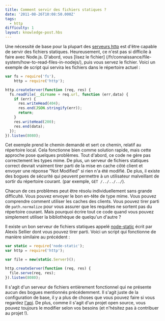 ```yaml
---
title: Comment servir des fichiers statiques ?
date: '2011-08-26T10:08:50.000Z'
tags:
  - http
difficulty: 1
layout: knowledge-post.hbs
---
```


Une nécessité de base pour la plupart des [serveurs http](/fr/knowledge/HTTP/servers/how-to-create-a-HTTPS-server/) est d'être capable de servir des fichiers statiques. Heureusement, ce n'est pas si difficile à faire avec Node.js. D'abord, vous [lisez le fichier] (/fr/connaissance/file-system/how-to-read-files-in-nodejs/), puis vous servez le fichier. Voici un exemple de script qui servira les fichiers dans le répertoire actuel :

```javascript
var fs = require('fs'),
    http = require('http');

http.createServer(function (req, res) {
  fs.readFile(__dirname + req.url, function (err,data) {
    if (err) {
      res.writeHead(404);
      res.end(JSON.stringify(err));
      return;
    }
    res.writeHead(200);
    res.end(data);
  });
}).listen(8080);
```

Cet exemple prend le chemin demandé et sert ce chemin, relatif au répertoire local. Cela fonctionne bien comme solution rapide, mais cette approche pose quelques problèmes. Tout d'abord, ce code ne gère pas correctement les types mime. De plus, un serveur de fichiers statiques correct devrait vraiment tirer parti de la mise en cache côté client et envoyer une réponse "Not Modified" si rien n'a été modifié. De plus, il existe des bogues de sécurité qui peuvent permettre à un utilisateur malveillant de sortir du répertoire courant. (par exemple, `GET /../../../`).

Chacun de ces problèmes peut être résolu individuellement sans grande difficulté. Vous pouvez envoyer le bon en-tête de type mime. Vous pouvez comprendre comment utiliser les caches des clients. Vous pouvez tirer parti de `path.normalize` pour vous assurer que les requêtes ne sortent pas du répertoire courant. Mais pourquoi écrire tout ce code quand vous pouvez simplement utiliser la bibliothèque de quelqu'un d'autre ?

Il existe un bon serveur de fichiers statiques appelé [node-static](https://github.com/cloudhead/node-static) écrit par Alexis Sellier dont vous pouvez tirer parti. Voici un script qui fonctionne de manière similaire au précédent :

```javascript
var static = require('node-static');
var http = require('http');

var file = new(static.Server)();

http.createServer(function (req, res) {
  file.serve(req, res);
}).listen(8080);
```

Il s'agit d'un serveur de fichiers entièrement fonctionnel qui ne présente aucun des bogues mentionnés précédemment. Il s'agit juste de la configuration de base, il y a plus de choses que vous pouvez faire si vous regardez [l'api](https://github.com/cloudhead/node-static). De plus, comme il s'agit d'un projet open source, vous pouvez toujours le modifier selon vos besoins (et n'hésitez pas à contribuer au projet !).
